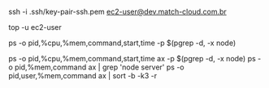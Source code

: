 ssh -i .ssh/key-pair-ssh.pem ec2-user@dev.match-cloud.com.br

top -u ec2-user

ps -o pid,%cpu,%mem,command,start,time -p $(pgrep -d, -x node)

ps -o pid,%cpu,%mem,command,start,time ax -p $(pgrep -d, -x node)
ps -o pid,%mem,command ax | grep 'node server'
ps -o pid,user,%mem,command ax | sort -b -k3 -r


